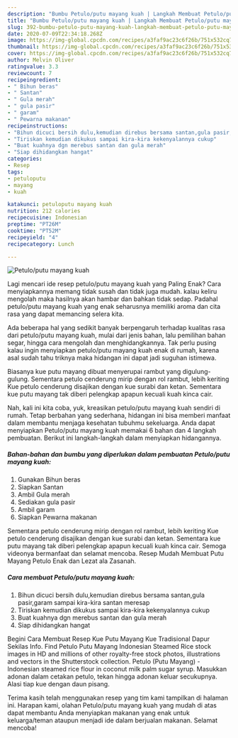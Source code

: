 ```yaml
---
description: "Bumbu Petulo/putu mayang kuah | Langkah Membuat Petulo/putu mayang kuah Yang Bisa Manjain Lidah"
title: "Bumbu Petulo/putu mayang kuah | Langkah Membuat Petulo/putu mayang kuah Yang Bisa Manjain Lidah"
slug: 392-bumbu-petulo-putu-mayang-kuah-langkah-membuat-petulo-putu-mayang-kuah-yang-bisa-manjain-lidah
date: 2020-07-09T22:34:18.268Z
image: https://img-global.cpcdn.com/recipes/a3faf9ac23c6f26b/751x532cq70/petuloputu-mayang-kuah-foto-resep-utama.jpg
thumbnail: https://img-global.cpcdn.com/recipes/a3faf9ac23c6f26b/751x532cq70/petuloputu-mayang-kuah-foto-resep-utama.jpg
cover: https://img-global.cpcdn.com/recipes/a3faf9ac23c6f26b/751x532cq70/petuloputu-mayang-kuah-foto-resep-utama.jpg
author: Melvin Oliver
ratingvalue: 3.3
reviewcount: 7
recipeingredient:
- " Bihun beras"
- " Santan"
- " Gula merah"
- " gula pasir"
- " garam"
- " Pewarna makanan"
recipeinstructions:
- "Bihun dicuci bersih dulu,kemudian direbus bersama santan,gula pasir,garam sampai kira-kira santan meresap"
- "Tiriskan kemudian dikukus sampai kira-kira kekenyalannya cukup"
- "Buat kuahnya dgn merebus santan dan gula merah"
- "Siap dihidangkan hangat"
categories:
- Resep
tags:
- petuloputu
- mayang
- kuah

katakunci: petuloputu mayang kuah 
nutrition: 212 calories
recipecuisine: Indonesian
preptime: "PT26M"
cooktime: "PT52M"
recipeyield: "4"
recipecategory: Lunch

---
```



![Petulo/putu mayang kuah](https://img-global.cpcdn.com/recipes/a3faf9ac23c6f26b/751x532cq70/petuloputu-mayang-kuah-foto-resep-utama.jpg)

Lagi mencari ide resep petulo/putu mayang kuah yang Paling Enak? Cara menyiapkannya memang tidak susah dan tidak juga mudah. kalau keliru mengolah maka hasilnya akan hambar dan bahkan tidak sedap. Padahal petulo/putu mayang kuah yang enak seharusnya memiliki aroma dan cita rasa yang dapat memancing selera kita.

Ada beberapa hal yang sedikit banyak berpengaruh terhadap kualitas rasa dari petulo/putu mayang kuah, mulai dari jenis bahan, lalu pemilihan bahan segar, hingga cara mengolah dan menghidangkannya. Tak perlu pusing kalau ingin menyiapkan petulo/putu mayang kuah enak di rumah, karena asal sudah tahu triknya maka hidangan ini dapat jadi suguhan istimewa.

Biasanya kue putu mayang dibuat menyerupai rambut yang digulung-gulung. Sementara petulo cenderung mirip dengan rol rambut, lebih keriting Kue petulo cenderung disajikan dengan kue surabi dan ketan. Sementara kue putu mayang tak diberi pelengkap apapun kecuali kuah kinca cair.


Nah, kali ini kita coba, yuk, kreasikan petulo/putu mayang kuah sendiri di rumah. Tetap berbahan yang sederhana, hidangan ini bisa memberi manfaat dalam membantu menjaga kesehatan tubuhmu sekeluarga. Anda dapat menyiapkan Petulo/putu mayang kuah memakai 6 bahan dan 4 langkah pembuatan. Berikut ini langkah-langkah dalam menyiapkan hidangannya.

<!--inarticleads1-->

##### Bahan-bahan dan bumbu yang diperlukan dalam pembuatan Petulo/putu mayang kuah:

1. Gunakan  Bihun beras
1. Siapkan  Santan
1. Ambil  Gula merah
1. Sediakan  gula pasir
1. Ambil  garam
1. Siapkan  Pewarna makanan


Sementara petulo cenderung mirip dengan rol rambut, lebih keriting Kue petulo cenderung disajikan dengan kue surabi dan ketan. Sementara kue putu mayang tak diberi pelengkap apapun kecuali kuah kinca cair. Semoga videonya bermanfaat dan selamat mencoba. Resep Mudah Membuat Putu Mayang Petulo Enak dan Lezat ala Zasanah. 

<!--inarticleads2-->

##### Cara membuat Petulo/putu mayang kuah:

1. Bihun dicuci bersih dulu,kemudian direbus bersama santan,gula pasir,garam sampai kira-kira santan meresap
1. Tiriskan kemudian dikukus sampai kira-kira kekenyalannya cukup
1. Buat kuahnya dgn merebus santan dan gula merah
1. Siap dihidangkan hangat


Begini Cara Membuat Resep Kue Putu Mayang Kue Tradisional Dapur Sekilas Info. Find Petulo Putu Mayang Indonesian Steamed Rice stock images in HD and millions of other royalty-free stock photos, illustrations and vectors in the Shutterstock collection. Petulo (Putu Mayang) - Indonesian steamed rice flour in coconut milk palm sugar syrup. Masukkan adonan dalam cetakan petulo, tekan hingga adonan keluar secukupnya. Alasi tiap kue dengan daun pisang. 

Terima kasih telah menggunakan resep yang tim kami tampilkan di halaman ini. Harapan kami, olahan Petulo/putu mayang kuah yang mudah di atas dapat membantu Anda menyiapkan makanan yang enak untuk keluarga/teman ataupun menjadi ide dalam berjualan makanan. Selamat mencoba!
